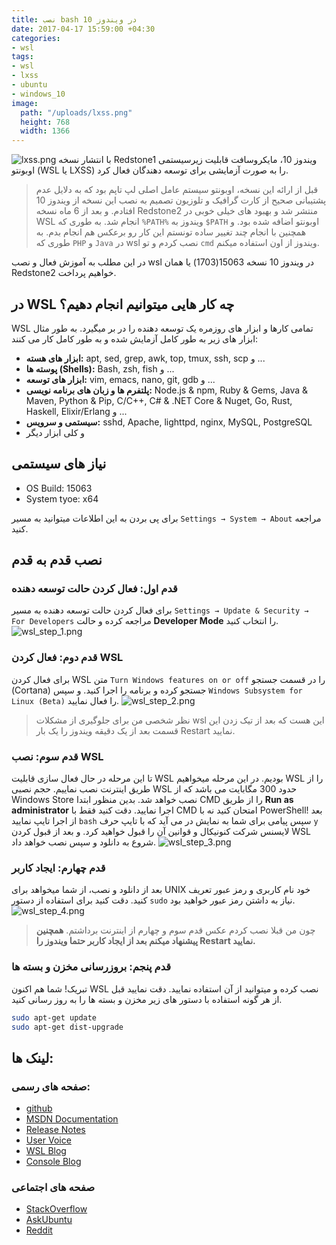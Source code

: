 ```yaml
---
title: نصب bash در ویندوز 10
date: 2017-04-17 15:59:00 +04:30
categories:
- wsl
tags:
- wsl
- lxss
- ubuntu
- windows_10
image:
  path: "/uploads/lxss.png"
  height: 768
  width: 1366
---
```


![lxss.png](/uploads/lxss.png)
با انتشار نسخه Redstone1 ویندوز 10، مایکروسافت قابلیت زیرسیستمی اوبونتو (WSL یا LXSS) را به صورت آزمایشی برای توسعه دهندگان فعال کرد.
> قبل از ارائه این نسخه، اوبونتو سیستم عامل اصلی لپ تاپم بود که به دلایل عدم پشتیبانی صحیح از کارت گرافیک و تلوزیون تصمیم به نصب این نسخه از ویندوز 10 افتادم. و بعد از 6 ماه نسخه Redstone2 منتشر شد و بهبود های خیلی خوبی در WSL انجام شد. به طوری که `%PATH%` ویندوز به `$PATH` اوبونتو اضافه شده بود. و همچنین با انجام چند تغییر ساده تونستم این کار رو برعکس هم انجام بدم. به طوری که `PHP` و `Java` در wsl نصب کردم و تو `cmd` ویندوز از اون استفاده میکنم.

در این مطلب به آموزش فعال و نصب wsl در ویندوز 10 نسخه 15063(1703) یا همان Redstone2 خواهیم پرداخت.

<!-- more -->
## در WSL چه کار هایی میتوانیم انجام دهیم؟

WSL تمامی کارها و ابزار های روزمره یک توسعه دهنده را در بر میگیرد. به طور مثال ابزار های زیر به طور کامل آزمایش شده و به طور کامل کار می کنند:

* **ابزار های هسته:** apt, sed, grep, awk, top, tmux, ssh, scp و ...
* **پوسته ها (Shells):** Bash, zsh, fish و ...
* **ابزار های توسعه:** vim, emacs, nano, git, gdb و ...
* **پلتفرم ها و زبان های برنامه نویسی:** Node.js & npm, Ruby & Gems, Java & Maven, Python & Pip, C/C++, C# & .NET Core & Nuget, Go, Rust, Haskell, Elixir/Erlang و ...
* **سیستمی و سرویس:** sshd, Apache, lighttpd, nginx, MySQL, PostgreSQL
* و کلی ابزار دیگر

## نیاز های سیستمی

* OS Build: 15063
* System tyoe: x64

برای پی بردن به این اطلاعات میتوانید به مسیر `Settings → System → About` مراجعه کنید.

## نصب قدم به قدم

### قدم اول: فعال کردن حالت توسعه دهنده

برای فعال کردن حالت توسعه دهنده به مسیر `Settings → Update & Security → For Developers` مراجعه کرده و حالت **Developer Mode** را انتخاب کنید.
![wsl_step_1.png](/uploads/wsl_step_1.png)

### قدم دوم: فعال کردن WSL

برای فعال کردن WSL متن `Turn Windows features on or off` را در قسمت جستجو (Cortana) جستجو کرده و برنامه را اجرا کنید. و سپس `Windows Subsystem for Linux (Beta)` را فعال نمایید.
![wsl_step_2.png](/uploads/wsl_step_2.png)

> نظر شخصی من برای جلوگیری از مشکلات wsl این هست که بعد از تیک زدن این قسمت بعد از یک دقیقه ویندوز را یک بار Restart نمایید.

### قدم سوم: نصب WSL

تا این مرحله در حال فعال سازی قابلیت WSL بودیم. در این مرحله میخواهیم WSL را از طریق اینترنت نصب نماییم. حجم نصبی WSL حدود 300 مگابایت می باشد که از Windows Store نصب خواهد شد. بدین منظور ابتدا CMD را از طریق **Run as administrator** اجرا نمایید. دقت کنید فقط با CMD امتحان کنید نه با PowerShell! بعد از اجرا تایپ نمایید `bash` سپس پیامی برای شما به نمایش در می آید که با تایپ حرف `y` لایسنس شرکت کنونیکال و قوانین آن را قبول خواهید کرد. و بعد از قبول کردن WSL شروع به دانلود و سپس نصب خواهد داد.
![wsl_step_3.png](/uploads/wsl_step_3.png)

### قدم چهارم: ایجاد کاربر

بعد از دانلود و نصب، از شما میخواهد برای UNIX خود نام کاربری و رمز عبور تعریف کنید. دقت کنید برای استفاده از دستور `sudo` نیاز به داشتن رمز عبور خواهید بود.
![wsl_step_4.png](/uploads/wsl_step_4.png)

> چون من قبلا نصب کردم عکس قدم سوم و چهارم از اینترنت برداشتم. **همچنین پیشنهاد میکنم بعد از ایجاد کاربر حتما ویندوز را Restart نمایید.**

### قدم پنجم: بروزرسانی مخزن و بسته ها

تبریک! شما هم اکنون WSL نصب کرده و میتوانید از آن استفاده نمایید. دقت نمایید قبل از هر گونه استفاده با دستور های زیر مخزن و بسته ها را به روز رسانی کنید.

``` sh
sudo apt-get update
sudo apt-get dist-upgrade
```

## لینک ها:

### صفحه های رسمی:

* [github](https://github.com/Microsoft/BashOnWindows)
* [MSDN Documentation](https://msdn.microsoft.com/en-us/commandline/wsl/about)
* [Release Notes](https://msdn.microsoft.com/en-us/commandline/wsl/release_notes)
* [User Voice](https://wpdev.uservoice.com/forums/266908-command-prompt-console-bash-on-ubuntu-on-windo/category/161892-bash)
* [WSL Blog](https://blogs.msdn.microsoft.com/wsl)
* [Console Blog](https://blogs.msdn.microsoft.com/commandline/)

### صفحه های اجتماعی

* [StackOverflow](http://stackoverflow.com/questions/tagged/wsl)
* [AskUbuntu](http://askubuntu.com/questions/tagged/wsl)
* [Reddit](https://www.reddit.com/r/bashonubuntuonwindows/)